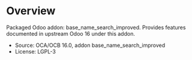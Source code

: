 # Overview

Packaged Odoo addon: base_name_search_improved. Provides features documented in upstream Odoo 16 under this addon.

- Source: OCA/OCB 16.0, addon base_name_search_improved
- License: LGPL-3
